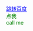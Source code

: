 <html>
    <head>
        <meta charset="utf-8">
		<title>第一个网页</title>
    </head>
    <style>
        a:hover{
		color:red;
		}
		#linkToBaidu{
		color:blue;
		}
		.settingColor{
		color:green;
		}
	</style>
    </body>
	     <a href="http://www.baidu.com" id="linkToBaidu">跳转百度</a>
		 <div class="settingColor">点我</div>
		 <div class="settingColor">call me</div>
    </body>
</html>
